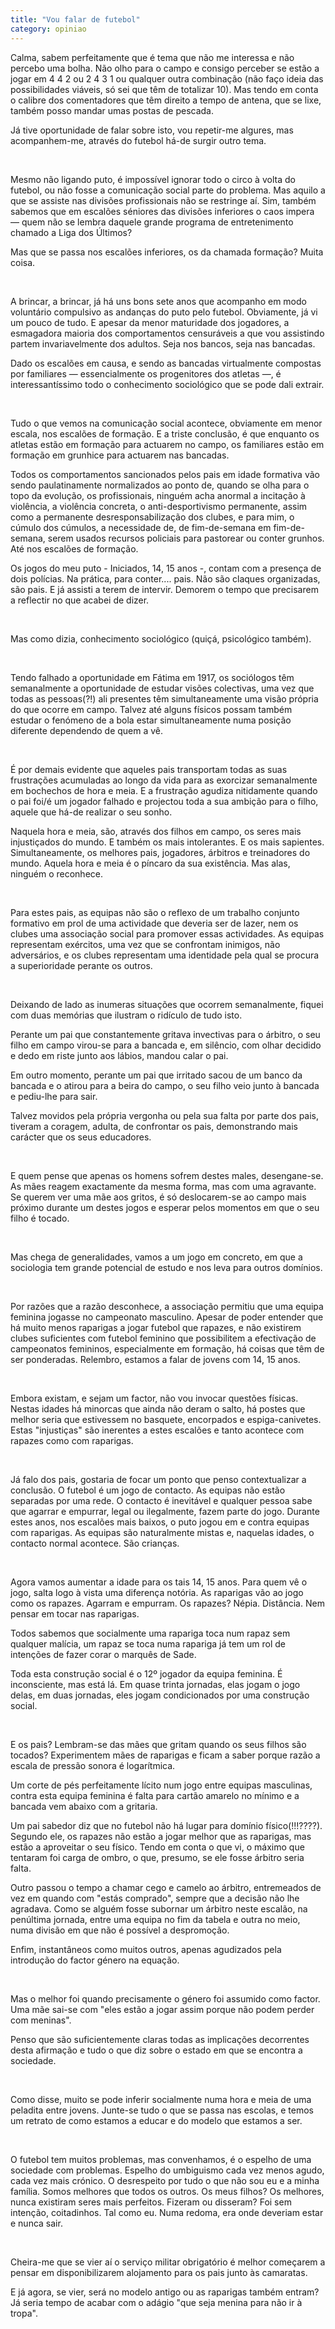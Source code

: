 ```yaml
---
title: "Vou falar de futebol"
category: opiniao
---
```


Calma, sabem perfeitamente que é tema que não me interessa e não percebo uma bolha. Não olho para o campo e consigo perceber se estão a jogar em 4 4 2 ou 2 4 3 1 ou qualquer outra combinação (não faço ideia das possibilidades viáveis, só sei que têm de totalizar 10). Mas tendo em conta o calibre dos comentadores que têm direito a tempo de antena, que se lixe, também posso mandar umas postas de pescada.

Já tive oportunidade de falar sobre isto, vou repetir-me algures, mas acompanhem-me, através do futebol há-de surgir outro tema.

<br />

Mesmo não ligando puto, é impossível ignorar todo o circo à volta do futebol, ou não fosse a comunicação social parte do problema. Mas aquilo a que se assiste nas divisões profissionais não se restringe aí. Sim, também sabemos que em escalões séniores das divisões inferiores o caos impera &mdash; quem não se lembra daquele grande programa de entretenimento chamado a Liga dos Últimos?

Mas que se passa nos escalões inferiores, os da chamada formação? Muita coisa.

<br />

A brincar, a brincar, já há uns bons sete anos que acompanho em modo voluntário compulsivo as andanças do puto pelo futebol. Obviamente, já vi um pouco de tudo. E apesar da menor maturidade dos jogadores, a esmagadora maioria dos comportamentos censuráveis a que vou assistindo partem invariavelmente dos adultos. Seja nos bancos, seja nas bancadas.

Dado os escalões em causa, e sendo as bancadas virtualmente compostas por familiares &mdash; essencialmente os progenitores dos atletas &mdash;, é interessantíssimo todo o conhecimento sociológico que se pode dali extrair.

<br />

Tudo o que vemos na comunicação social acontece, obviamente em menor escala, nos escalões de formação. E a triste conclusão, é que enquanto os atletas estão em formação para actuarem no campo, os familiares estão em formação em grunhice para actuarem nas bancadas.

Todos os comportamentos sancionados pelos pais em idade formativa vão sendo paulatinamente normalizados ao ponto de, quando se olha para o topo da evolução, os profissionais, ninguém acha anormal a incitação à violência, a violência concreta, o anti-desportivismo permanente, assim como a permanente desresponsabilização dos clubes, e para mim, o cúmulo dos cúmulos, a necessidade de, de fim-de-semana em fim-de-semana, serem usados recursos policiais para pastorear ou conter grunhos. Até nos escalões de formação.

Os jogos do meu puto - Iniciados, 14, 15 anos -, contam com a presença de dois polícias. Na prática, para conter.... pais. Não são claques organizadas, são pais. E já assisti a terem de intervir. Demorem o tempo que precisarem a reflectir no que acabei de dizer. 

<br />

Mas como dizia, conhecimento sociológico (quiçá, psicológico também).

<br />

Tendo falhado a oportunidade em Fátima em 1917, os sociólogos têm semanalmente a oportunidade de estudar visões colectivas, uma vez que todas as pessoas(?!) ali presentes têm simultaneamente uma visão própria do que ocorre em campo. Talvez até alguns físicos possam também estudar o fenómeno de a bola estar simultaneamente numa posição diferente dependendo de quem a vê.

<br />

É por demais evidente que aqueles pais transportam todas as suas frustrações acumuladas ao longo da vida para as exorcizar semanalmente em bochechos de hora e meia. E a frustração agudiza nitidamente quando o pai foi/é um jogador falhado e projectou toda a sua ambição para o filho, aquele que há-de realizar o seu sonho.

Naquela hora e meia, são, através dos filhos em campo, os seres mais injustiçados do mundo. E também os mais intolerantes. E os mais sapientes. Simultaneamente, os melhores pais, jogadores, árbitros e treinadores do mundo. Aquela hora e meia é o píncaro da sua existência. Mas alas, ninguém o reconhece.

<br />

Para estes pais, as equipas não são o reflexo de um trabalho conjunto formativo em prol de uma actividade que deveria ser de lazer, nem os clubes uma associação social para promover essas actividades. As equipas representam exércitos, uma vez que se confrontam inimigos, não adversários, e os clubes representam uma identidade pela qual se procura a superioridade perante os outros.

<br />

Deixando de lado as inumeras situações que ocorrem semanalmente, fiquei com duas memórias que ilustram o ridículo de tudo isto.

Perante um pai que constantemente gritava invectivas para o árbitro, o seu filho em campo virou-se para a bancada e, em silêncio, com olhar decidido e dedo em riste junto aos lábios, mandou calar o pai.

Em outro momento, perante um pai que irritado sacou de um banco da bancada e o atirou para a beira do campo, o seu filho veio junto à bancada e pediu-lhe para sair.

Talvez movidos pela própria vergonha ou pela sua falta por parte dos pais, tiveram a coragem, adulta, de confrontar os pais, demonstrando mais carácter que os seus educadores.

<br />

E quem pense que apenas os homens sofrem destes males, desengane-se. As mães reagem exactamente da mesma forma, mas com uma agravante. Se querem ver uma mãe aos gritos, é só deslocarem-se ao campo mais próximo durante um destes jogos e esperar pelos momentos em que o seu filho é tocado. 

<br />

Mas chega de generalidades, vamos a um jogo em concreto, em que a sociologia tem grande potencial de estudo e nos leva para outros domínios.

<br />

Por razões que a razão desconhece, a associação permitiu que uma equipa feminina jogasse no campeonato masculino. Apesar de poder entender que há muito menos raparigas a jogar futebol que rapazes, e não existirem clubes suficientes com futebol feminino que possibilitem a efectivação de campeonatos femininos, especialmente em formação, há coisas que têm de ser ponderadas. Relembro, estamos a falar de jovens com 14, 15 anos.

<br />

Embora existam, e sejam um factor, não vou invocar questões físicas. Nestas idades há minorcas que ainda não deram o salto, há postes que melhor seria que estivessem no basquete, encorpados e espiga-canivetes. Estas "injustiças" são inerentes a estes escalões e tanto acontece com rapazes como com raparigas.

<br />

Já falo dos pais, gostaria de focar um ponto que penso contextualizar a conclusão. O futebol é um jogo de contacto. As equipas não estão separadas por uma rede. O contacto é inevitável e qualquer pessoa sabe que agarrar e empurrar, legal ou ilegalmente, fazem parte do jogo. Durante estes anos, nos escalões mais baixos, o puto jogou em e contra equipas com raparigas. As equipas são naturalmente mistas e, naquelas idades, o contacto normal acontece. São crianças.

<br />

Agora vamos aumentar a idade para os tais 14, 15 anos. Para quem vê o jogo, salta logo à vista uma diferença notória. As raparigas vão ao jogo como os rapazes. Agarram e empurram. Os rapazes? Népia. Distância. Nem pensar em tocar nas raparigas.

Todos sabemos que socialmente uma rapariga toca num rapaz sem qualquer malícia, um rapaz se toca numa rapariga já tem um rol de intenções de fazer corar o marquês de Sade.

Toda esta construção social é o 12º jogador da equipa feminina. É inconsciente, mas está lá. Em quase trinta jornadas, elas jogam o jogo delas, em duas jornadas, eles jogam condicionados por uma construção social.

<br />

E os pais? Lembram-se das mães que gritam quando os seus filhos são tocados? Experimentem mães de raparigas e ficam a saber porque razão a escala de pressão sonora é logarítmica.

Um corte de pés perfeitamente lícito num jogo entre equipas masculinas, contra esta equipa feminina é falta para cartão amarelo no mínimo e a bancada vem abaixo com a gritaria.

Um pai sabedor diz que no futebol não há lugar para domínio físico(!!!????). Segundo ele, os rapazes não estão a jogar melhor que as raparigas, mas estão a aproveitar o seu físico. Tendo em conta o que vi, o máximo que tentaram foi carga de ombro, o que, presumo, se ele fosse árbitro seria falta.

Outro passou o tempo a chamar cego e camelo ao árbitro, entremeados de vez em quando com "estás comprado", sempre que a decisão não lhe agradava. Como se alguém fosse subornar um árbitro neste escalão, na penúltima jornada, entre uma equipa no fim da tabela e outra no meio, numa divisão em que não é possível a despromoção.

Enfim, instantâneos como muitos outros, apenas agudizados pela introdução do factor género na equação.

<br />

Mas o melhor foi quando precisamente o género foi assumido como factor. Uma mãe sai-se com "eles estão a jogar assim porque não podem perder com meninas".

Penso que são suficientemente claras todas as implicações decorrentes desta afirmação e tudo o que diz sobre o estado em que se encontra a sociedade.

<br />

Como disse, muito se pode inferir socialmente numa hora e meia de uma peladita entre jovens. Junte-se tudo o que se passa nas escolas, e temos um retrato de como estamos a educar e do modelo que estamos a ser.

<br />

O futebol tem muitos problemas, mas convenhamos, é o espelho de uma sociedade com problemas. Espelho do umbiguismo cada vez menos agudo, cada vez mais crónico. O desrespeito por tudo o que não sou eu e a minha família. Somos melhores que todos os outros. Os meus filhos? Os melhores, nunca existiram seres mais perfeitos. Fizeram ou disseram? Foi sem intenção, coitadinhos. Tal como eu. Numa redoma, era onde deveriam estar e nunca sair.

<br />

Cheira-me que se vier aí o serviço militar obrigatório é melhor começarem a pensar em disponibilizarem alojamento para os pais junto às camaratas. 

E já agora, se vier, será no modelo antigo ou as raparigas também entram? Já seria tempo de acabar com o adágio "que seja menina para não ir à tropa".

